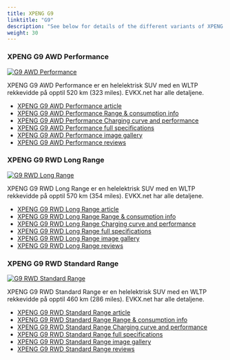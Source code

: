 ```yaml
---
title: XPENG G9
linktitle: "G9"
description: "See below for details of the different variants of XPENG G9"
weight: 30
---
```

### XPENG G9 AWD Performance

<a href="/models/xpeng/g9/g9_awd_performance/"><img src="https://media.evkx.net/multimedia/models/xpeng/g9/g9_awd_performance/main_1_st.jpg" class="img-fluid" alt="G9 AWD Performance" ></a>

XPENG G9 AWD Performance er en helelektrisk SUV med en WLTP rekkevidde på opptil 520 km (323 miles). EVKX.net har alle detaljene. 

- [XPENG G9 AWD Performance article](/models/xpeng/g9/g9_awd_performance/)
- [XPENG G9 AWD Performance Range & consumption info](/models/xpeng/g9/g9_awd_performance/rangeandconsumption)
- [XPENG G9 AWD Performance Charging curve and performance](/models/xpeng/g9/g9_awd_performance/chargingcurve)
- [XPENG G9 AWD Performance full specifications](/models/xpeng/g9/g9_awd_performance/specifications)
- [XPENG G9 AWD Performance image gallery](/models/xpeng/g9/g9_awd_performance/gallery)
- [XPENG G9 AWD Performance reviews](/models/xpeng/g9/g9_awd_performance/reviews)

### XPENG G9 RWD Long Range

<a href="/models/xpeng/g9/g9_rwd_long_range/"><img src="https://media.evkx.net/multimedia/models/xpeng/g9/g9_rwd_long_range/main_1_st.jpg" class="img-fluid" alt="G9 RWD Long Range" ></a>

XPENG G9 RWD Long Range er en helelektrisk SUV med en WLTP rekkevidde på opptil 570 km (354 miles). EVKX.net har alle detaljene. 

- [XPENG G9 RWD Long Range article](/models/xpeng/g9/g9_rwd_long_range/)
- [XPENG G9 RWD Long Range Range & consumption info](/models/xpeng/g9/g9_rwd_long_range/rangeandconsumption)
- [XPENG G9 RWD Long Range Charging curve and performance](/models/xpeng/g9/g9_rwd_long_range/chargingcurve)
- [XPENG G9 RWD Long Range full specifications](/models/xpeng/g9/g9_rwd_long_range/specifications)
- [XPENG G9 RWD Long Range image gallery](/models/xpeng/g9/g9_rwd_long_range/gallery)
- [XPENG G9 RWD Long Range reviews](/models/xpeng/g9/g9_rwd_long_range/reviews)

### XPENG G9 RWD Standard Range

<a href="/models/xpeng/g9/g9_rwd_standard_range/"><img src="https://media.evkx.net/multimedia/models/xpeng/g9/g9_rwd_standard_range/main_1_st.jpg" class="img-fluid" alt="G9 RWD Standard Range" ></a>

XPENG G9 RWD Standard Range er en helelektrisk SUV med en WLTP rekkevidde på opptil 460 km (286 miles). EVKX.net har alle detaljene. 

- [XPENG G9 RWD Standard Range article](/models/xpeng/g9/g9_rwd_standard_range/)
- [XPENG G9 RWD Standard Range Range & consumption info](/models/xpeng/g9/g9_rwd_standard_range/rangeandconsumption)
- [XPENG G9 RWD Standard Range Charging curve and performance](/models/xpeng/g9/g9_rwd_standard_range/chargingcurve)
- [XPENG G9 RWD Standard Range full specifications](/models/xpeng/g9/g9_rwd_standard_range/specifications)
- [XPENG G9 RWD Standard Range image gallery](/models/xpeng/g9/g9_rwd_standard_range/gallery)
- [XPENG G9 RWD Standard Range reviews](/models/xpeng/g9/g9_rwd_standard_range/reviews)

